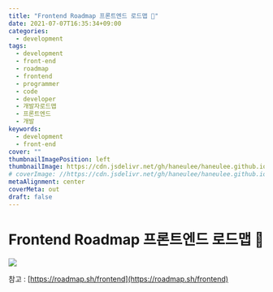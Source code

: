 ```yaml
---
title: "Frontend Roadmap 프론트엔드 로드맵 🚀"
date: 2021-07-07T16:35:34+09:00
categories:
  - development
tags:
  - development
  - front-end
  - roadmap
  - frontend
  - programmer
  - code
  - developer
  - 개발자로드맵
  - 프론트엔드
  - 개발
keywords:
  - development
  - front-end
cover: ""
thumbnailImagePosition: left
thumbnailImage: https://cdn.jsdelivr.net/gh/haneulee/haneulee.github.io/img/post/frontend/img-1.png
# coverImage: //https://cdn.jsdelivr.net/gh/haneulee/haneulee.github.io/img/post/hugo/github-site.png
metaAlignment: center
coverMeta: out
draft: false
---
```


<!--toc-->

<!--adsense-->

# Frontend Roadmap 프론트엔드 로드맵 🚀

![](https://cdn.jsdelivr.net/gh/haneulee/haneulee.github.io/img/post/frontend/img-1.png)

참고 :
[https://roadmap.sh/frontend](https://roadmap.sh/frontend)
